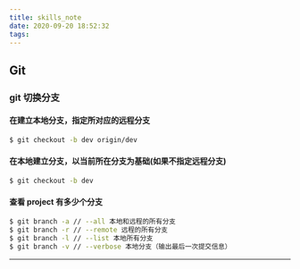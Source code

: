 ```yaml
---
title: skills_note
date: 2020-09-20 18:52:32
tags:
---
```


## Git

### git 切换分支
#### 在建立本地分支，指定所对应的远程分支
```sh
$ git checkout -b dev origin/dev
```

#### 在本地建立分支，以当前所在分支为基础(如果不指定远程分支)
```sh
$ git checkout -b dev
```

#### 查看 project 有多少个分支
```sh
$ git branch -a // --all 本地和远程的所有分支
$ git branch -r // --remote 远程的所有分支
$ git branch -l // --list 本地所有分支
$ git branch -v // --verbose 本地分支（输出最后一次提交信息）
```

---
